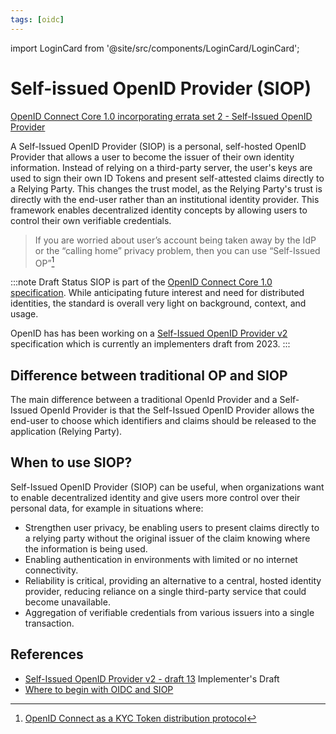 ```yaml
---
tags: [oidc]
---
```


import LoginCard from '@site/src/components/LoginCard/LoginCard';

# Self-issued OpenID Provider (SIOP)

[OpenID Connect Core 1.0 incorporating errata set 2 - Self-Issued OpenID Provider](https://openid.net/specs/openid-connect-core-1_0.html#SelfIssued)

A Self-Issued OpenID Provider (SIOP) is a personal, self-hosted OpenID Provider that allows a user to become the issuer of their own identity information.
Instead of relying on a third-party server, the user's keys are used to sign their own ID Tokens and present self-attested claims directly to a Relying Party.
This changes the trust model, as the Relying Party's trust is directly with the end-user rather than an institutional identity provider.
This framework enables decentralized identity concepts by allowing users to control their own verifiable credentials.

> If you are worried about user’s account being taken away by the IdP or the “calling home” privacy problem, then you can use “Self-Issued OP”[^1]

<LoginCard />

:::note Draft Status
SIOP is part of the [OpenID Connect Core 1.0 specification](https://openid.net/specs/openid-connect-core-1_0.html#SelfIssued).
While anticipating future interest and need for distributed identities, the standard is overall very light on background, context, and usage.

OpenID has has been working on a [Self-Issued OpenID Provider v2](https://openid.net/specs/openid-connect-self-issued-v2-1_0.html) specification which is currently an implementers draft from 2023.
:::

## Difference between traditional OP and SIOP

The main difference between a traditional OpenId Provider and a Self-Issued OpenId Provider is that the Self-Issued OpenID Provider allows the end-user to choose which identifiers and claims should be released to the application (Relying Party).

## When to use SIOP?

Self-Issued OpenID Provider (SIOP) can be useful, when organizations want to enable decentralized identity and give users more control over their personal data, for example in situations where:

* Strengthen user privacy, be enabling users to present claims directly to a relying party without the original issuer of the claim knowing where the information is being used.
* Enabling authentication in environments with limited or no internet connectivity.
* Reliability is critical, providing an alternative to a central, hosted identity provider, reducing reliance on a single third-party service that could become unavailable.
* Aggregation of verifiable credentials from various issuers into a single transaction.

## References

* [Self-Issued OpenID Provider v2 - draft 13](https://openid.net/specs/openid-connect-self-issued-v2-1_0.html) <span> Implementer's Draft</span>
* [Where to begin with OIDC and SIOP](https://medium.com/decentralized-identity/where-to-begin-with-oidc-and-siop-7dd186c89796)

[^1]: [OpenID Connect as a KYC Token distribution protocol](https://ec.europa.eu/futurium/sites/futurium/files/7_nat_sakimura_openid.pdf)
